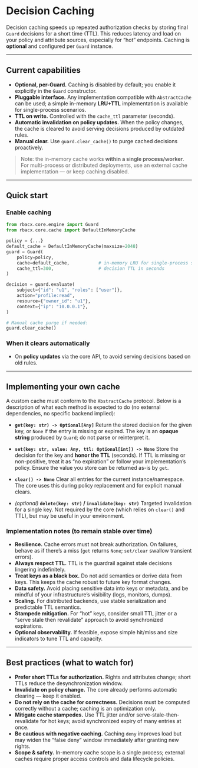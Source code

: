 # Decision Caching

Decision caching speeds up repeated authorization checks by storing final `Guard` decisions for a short time (TTL). This reduces latency and load on your policy and attribute sources, especially for “hot” endpoints. Caching is **optional** and configured per `Guard` instance.

---

## Current capabilities

- **Optional, per-Guard.** Caching is disabled by default; you enable it explicitly in the `Guard` constructor.
- **Pluggable interface.** Any implementation compatible with `AbstractCache` can be used; a simple in-memory **LRU+TTL** implementation is available for single-process scenarios.
- **TTL on write.** Controlled with the `cache_ttl` parameter (seconds).
- **Automatic invalidation on policy updates.** When the policy changes, the cache is cleared to avoid serving decisions produced by outdated rules.
- **Manual clear.** Use `guard.clear_cache()` to purge cached decisions proactively.

> Note: the in-memory cache works **within a single process/worker**. For multi-process or distributed deployments, use an external cache implementation — or keep caching disabled.

---

## Quick start

### Enable caching

```python
from rbacx.core.engine import Guard
from rbacx.core.cache import DefaultInMemoryCache

policy = {...}
default_cache = DefaultInMemoryCache(maxsize=2048)
guard = Guard(
    policy=policy,
    cache=default_cache,           # in-memory LRU for single-process setups
    cache_ttl=300,                 # decision TTL in seconds
)

decision = guard.evaluate(
    subject={"id": "u1", "roles": ["user"]},
    action="profile:read",
    resource={"owner_id": "u1"},
    context={"ip": "10.0.0.1"},
)

# Manual cache purge if needed:
guard.clear_cache()
```

### When it clears automatically
- On **policy updates** via the core API, to avoid serving decisions based on old rules.

---

## Implementing your own cache

A custom cache must conform to the `AbstractCache` protocol. Below is a description of what each method is expected to do (no external dependencies, no specific backend implied):

- **`get(key: str) -> Optional[Any]`**
  Return the stored decision for the given key, or `None` if the entry is missing or expired.
  The key is an **opaque string** produced by `Guard`; do not parse or reinterpret it.

- **`set(key: str, value: Any, ttl: Optional[int]) -> None`**
  Store the decision for the key and **honor the TTL** (seconds). If TTL is missing or non-positive, treat it as “no expiration” or follow your implementation’s policy.
  Ensure the value you store can be returned as-is by `get`.

- **`clear() -> None`**
  Clear all entries for the current instance/namespace. The core uses this during policy replacement and for explicit manual clears.

- *(optional)* **`delete(key: str)` / `invalidate(key: str)`**
  Targeted invalidation for a single key. Not required by the core (which relies on `clear()` and TTL), but may be useful in your environment.

### Implementation notes (to remain stable over time)

- **Resilience.** Cache errors must not break authorization. On failures, behave as if there’s a miss (`get` returns `None`; `set/clear` swallow transient errors).
- **Always respect TTL.** TTL is the guardrail against stale decisions lingering indefinitely.
- **Treat keys as a black box.** Do not add semantics or derive data from keys. This keeps the cache robust to future key format changes.
- **Data safety.** Avoid placing sensitive data into keys or metadata, and be mindful of your infrastructure’s visibility (logs, monitors, dumps).
- **Scaling.** For distributed backends, use stable serialization and predictable TTL semantics.
- **Stampede mitigation.** For “hot” keys, consider small TTL jitter or a “serve stale then revalidate” approach to avoid synchronized expirations.
- **Optional observability.** If feasible, expose simple hit/miss and size indicators to tune TTL and capacity.

---

## Best practices (what to watch for)

- **Prefer short TTLs for authorization.** Rights and attributes change; short TTLs reduce the desynchronization window.
- **Invalidate on policy change.** The core already performs automatic clearing — keep it enabled.
- **Do not rely on the cache for correctness.** Decisions must be computed correctly without a cache; caching is an optimization only.
- **Mitigate cache stampedes.** Use TTL jitter and/or serve-stale-then-revalidate for hot keys; avoid synchronized expiry of many entries at once.
- **Be cautious with negative caching.** Caching `deny` improves load but may widen the “false deny” window immediately after granting new rights.
- **Scope & safety.** In-memory cache scope is a single process; external caches require proper access controls and data lifecycle policies.
